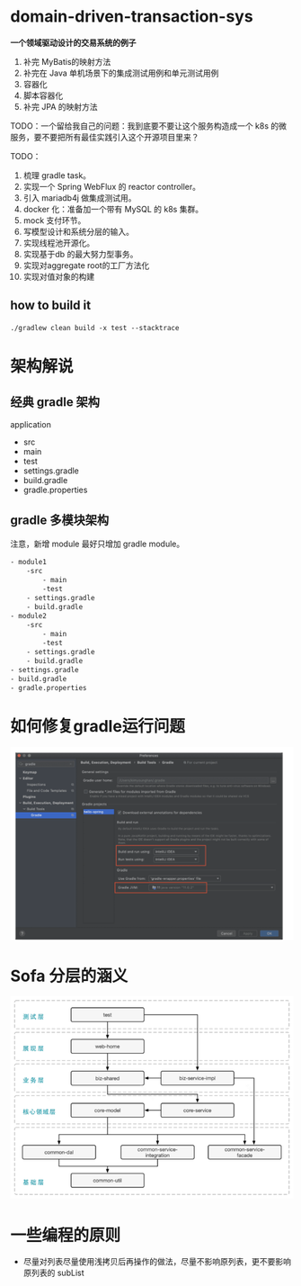 # domain-driven-transaction-sys

**一个领域驱动设计的交易系统的例子**

1. 补完 MyBatis的映射方法
2. 补完在 Java 单机场景下的集成测试用例和单元测试用例
3. 容器化
4. 脚本容器化
5. 补完 JPA 的映射方法

TODO：一个留给我自己的问题：我到底要不要让这个服务构造成一个 k8s 的微服务，要不要把所有最佳实践引入这个开源项目里来？

TODO：

1. 梳理 gradle task。
2. 实现一个 Spring WebFlux 的 reactor controller。
3. 引入 mariadb4j 做集成测试用。
4. docker 化：准备加一个带有 MySQL 的 k8s 集群。
5. mock 支付环节。
6. 写模型设计和系统分层的输入。
7. 实现线程池开源化。
8. 实现基于db 的最大努力型事务。
9. 实现对aggregate root的工厂方法化
10. 实现对值对象的构建

## how to build it

`./gradlew clean build -x test --stacktrace`

# 架构解说

## 经典 gradle 架构

application

- src
- main
- test
- settings.gradle
- build.gradle
- gradle.properties

## gradle 多模块架构

注意，新增 module 最好只增加 gradle module。

    - module1
        -src
            - main
            -test
        - settings.gradle
        - build.gradle
    - module2
        -src
            - main
            -test
        - settings.gradle
        - build.gradle
    - settings.gradle
    - build.gradle
    - gradle.properties

# 如何修复gradle运行问题

![如何修复gradle运行问题](如何修复gradle运行问题.png)

# Sofa 分层的涵义

![sofa分层](sofa分层.png)

# 一些编程的原则

- 尽量对列表尽量使用浅拷贝后再操作的做法，尽量不影响原列表，更不要影响原列表的 subList
